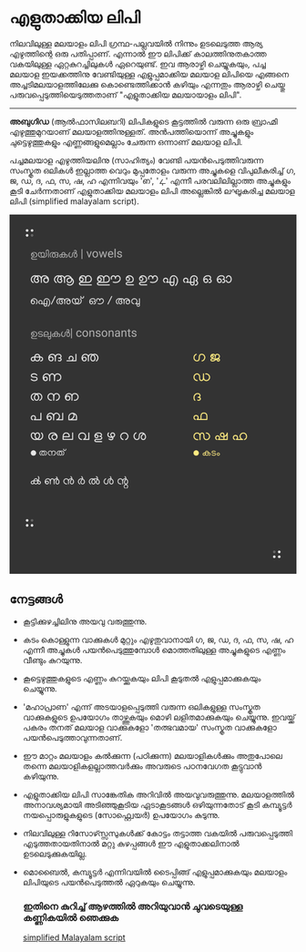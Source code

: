 # എളുതാക്കിയ ലിപി


നിലവിലുള്ള  മലയാളം ലിപി ഗ്രന്ഥ-പല്ലവയില്‍ നിന്നും ഉടലെടുത്ത ആര്യ എഴുത്തിന്റെ ഒരു പതിപ്പാണ്. എന്നാല്‍ ഈ ലിപിക്ക്  കാലത്തിനുതകാത്ത വകയിലുള്ള ഏറ്റകുറച്ചിലുകള്‍ ഏറെയുണ്ട്. ഇവ ആരാഴ്ചി ചെയ്യുകയും, പച്ച മലയാള ഇയക്കത്തിനു വേണ്ടിയുള്ള എളുപ്പമാക്കിയ മലയാള ലിപിയെ എങ്ങനെ അച്ചടിമലയാളത്തിലേക്കു കൊണ്ടെത്തിക്കാന്‍ കഴിയും എന്നതും ആരാഴ്ചി ചെയ്തു പരുവപ്പെടുത്തിയെടുത്തതാണ് "എളുതാക്കിയ മലയായാളം ലിപി".
___

**അബുഗിഡ** (ആല്‍ഫാസിലബറി) ലിപികളുടെ കൂട്ടത്തില്‍ വരുന്ന ഒരു ബ്രാഹ്മി എഴുത്തുമുറയാണ്  മലയാളത്തിനുള്ളത്. അന്‍പത്തിയൊന്ന് അച്ചുകളും ചുട്ടെഴുത്തുകളും എണ്ണങ്ങളുമെല്ലാം ചേരുന്ന ഒന്നാണ് മലയാള ലിപി.

പച്ചമലയാള എഴുത്തിയലിനു (സാഹിത്യം) വേണ്ടി പയന്‍പെടുത്തിവരുന്ന സംസ്കൃത ഒലികള്‍ ഇല്ലാത്ത വെറും മുപ്പതോളം വരുന്ന അച്ചുകളെ വിപുലീകരിച്ച് ഗ, ജ, ഡ, ദ, ഫ, സ, ഷ, ഹ എന്നിവയും 'ഩ', 'ഺ' എന്നീ പരവലിലില്ലാത്ത അച്ചുകളും കൂടി ചേര്‍ന്നതാണ് എളുതാക്കിയ മലയാളം ലിപി അല്ലെങ്കില്‍ ലഘൂകരിച്ച മലയാള ലിപി (simplified malayalam script). 

![Simplified](/images/rms.png)

## നേട്ടങ്ങള്‍
* കൂട്ടിക്കുഴച്ചിലിനു അയവു വരുത്തുന്നു.

* കടം കൊള്ളുന്ന വാക്കുകള്‍ മുറ്റും എഴുതുവാനായി ഗ, ജ, ഡ, ദ, ഫ, സ, ഷ, ഹ എന്നീ അച്ചുകള്‍ പയന്‍പെടുത്തുമ്പോള്‍ മൊത്തതിലുള്ള അച്ചുകളുടെ എണ്ണം വീണ്ടും കുറയുന്നു.

* കൂട്ടെഴുത്തുകളുടെ എണ്ണം കുറയ്ക്കുകയും ലിപി കൂടുതല്‍ എളുപ്പമാക്കുകയും ചെയ്യുന്നു.

* 'മഹാപ്രാണ' എന്ന് അടയാളപ്പെടുത്തി വരുന്ന ഒലികളുള്ള സംസ്കൃത വാക്കുകളുടെ ഉപയോഗം താഴ്ത്തുകയും മൊഴി ലളിതമാക്കുകയും ചെയ്യുന്നു. ഇവയ്ക്ക് പകരം തനത് മലയാള വാക്കുകളോ 'തത്ഭവമായ' സംസ്കൃത വാക്കുകളോ പയന്‍പെടുത്താവുന്നതാണ്. 

* ഈ മാറ്റം മലയാളം കല്‍ക്കുന്ന (പഠിക്കുന്ന) മലയാളികള്‍ക്കും അതുപോലെ തന്നെ മലയാളികളല്ലാത്തവര്‍ക്കും അവരുടെ പഠനവേഗത കൂട്ടുവാന്‍ കഴിയുന്നു.

* എളുതാക്കിയ ലിപി സാങ്കേതിക അറിവില്‍ അയവുവരുത്തുന്നു. മലയാളത്തില്‍ അനാവശ്യമായി അടിഞ്ഞുകൂടിയ ഏടാകൂടങ്ങള്‍ ഒഴിയുന്നതോട് കൂടി കമ്പ്യൂട്ടര്‍ നയപ്പൊരുളുകളുടെ (സോഫ്റ്റ്വെയര്‍) ഉപയോഗം കുടുന്നു. 

* നിലവിലുള്ള റിസോഴ്സ്സസുകള്‍ക്ക് കോട്ടം തട്ടാത്ത വകയില്‍ പരുവപ്പെടുത്തി എടുത്തതായതിനാല്‍ മറ്റു കുഴപ്പങ്ങള്‍ ഈ എളുതാക്കലിനാല്‍ ഉടലെടുക്കുകയില്ല.

* മൊബൈല്‍, കമ്പ്യൂട്ടര്‍ എന്നിവയില്‍ ടൈപ്പിങ്ങ് എളുപ്പമാക്കുകയും മലയാളം ലിപിയുടെ പയന്‍പെടുത്തല്‍ ഏറുകയും ചെയ്യുന്നു.

  

  ### ഇതിനെ കുറിച്ച് ആഴത്തില്‍ അറിയുവാന്‍  ചുവടെയുള്ള കണ്ണികയില്‍ ഞെക്കുക 

  [simplified Malayalam script](https://www.academia.edu/56772181/The_Simplified_Malayalam_Script?source=swp_share)

  




